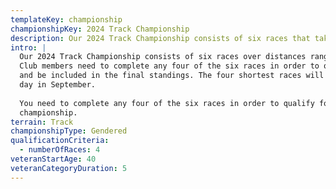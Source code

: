 ```yaml
---
templateKey: championship
championshipKey: 2024 Track Championship
description: Our 2024 Track Championship consists of six races that take place between June and September 2024
intro: |
  Our 2024 Track Championship consists of six races over distances ranging from 100 metres to 3k. 
  Club members need to complete any four of the six races in order to qualify for the championship 
  and be included in the final standings. The four shortest races will all take place at our track 
  day in September.
  
  You need to complete any four of the six races in order to qualify for the
  championship.
terrain: Track
championshipType: Gendered
qualificationCriteria:
  - numberOfRaces: 4
veteranStartAge: 40
veteranCategoryDuration: 5
---
```

